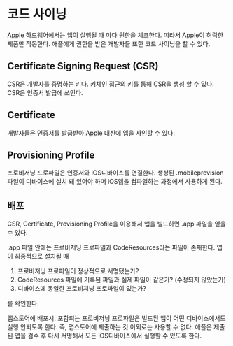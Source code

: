코드 사이닝 
===
Apple 하드웨어에서는 앱이 실행될 때 마다 권한을 체크한다.
띠라서 Apple이 허락한 제품만 작동한다.
애플에게 권한을 받은 개발자들 또한 코드 사이닝을 할 수 있다.

## Certificate Signing Request (CSR)
CSR은 개발자를 증명하는 키다. 키체인 접근의 키를 통해 CSR을 생성 할 수 있다. CSR은 인증서 발급에 쓰인다.

## Certificate
개발자들은 인증서를 발급받아 Apple 대신에 앱을 사인할 수 있다.

## Provisioning Profile
프로비저닝 프로파일은 인증서와 iOS디바이스를 연결한다. 생성된 .mobileprovision 파일이 디바이스에 설치 돼 있어야 하며 iOS앱을 컴파일하는 과정에서 사용하게 된다.

## 배포
CSR, Certificate, Provisioning Profile을 이용해서 앱을 빌드하면 .app 파일을 얻을 수 있다.

.app 파일 안에는 프로비저닝 프로파일과 CodeResources라는 파일이 존재한다.
앱이 최종적으로 설치될 때

1. 프로비저닝 프로파일이 정상적으로 서명됐는가?
2. CodeResources 파일에 기록된 파일과 실제 파일이 같은가? (수정되지 않았는가)
3. 디바이스에 동일한 프로비저닝 프로파일이 있는가?

를 확인한다.

앱스토어에 배포시, 포함되는 프로비저닝 프로파일은 빌드된 앱이 어떤 디바이스에서도 실행 안되도록 한다. 즉, 앱스토어에 제출하는 것 이외로는 사용할 수 없다. 애플은 제출된 앱을 검수 후 다시 서명해서 모든 iOS디바이스에서 실행할 수 있도록 한다.
